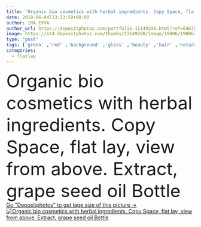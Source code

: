 ```yaml
---
title: 'Organic bio cosmetics with herbal ingredients. Copy Space, flat lay, view from above. Extract, grape seed oil Bottle'
date: 2018-06-04T13:23:59+00:00
author: IRA_EVVA
author_url: https://depositphotos.com/portfolio-11149298.html?ref=64678756
image: https://st4.depositphotos.com/thumbs/11149298/image/19806/198064368/api_thumb_450.jpg?forcejpeg=true
type: "post"
tags: ['green' ,'red' ,'background' ,'glass' ,'beauty' ,'hair' ,'natural' ,'cream' ,'face' ,'leather' ,'fashion' ,'concept' ,'berry' ,'cosmetic' ,'skincare' ,'body' ,'bottle' ,'cosmetics' ,'spa' ,'grapes' ,'mask' ,'serum' ,'perfume' ,'above' ,'wrinkle' ,'massage' ,'bio' ,'peeling' ,'cranberries' ,'scrub' ,'antioxidants' ,'blogger' ,'pipette' ,'extract' ,'oils' ,'acne' ,'purifying' ,'minimalist' ,'detox' ,'anti aging' ,'deadpan' ,'exfoliant' ,'copy space' ,'top view' ,'skin care' ,'vitamin C' ,'flat lay' ,'Wabi Sabi' ,'flatlay' ]
categories: 
  - flatlay
---
```

<div aling="center">
            <font size="60"> Organic bio cosmetics with herbal ingredients. Copy Space, flat lay, view from above. Extract, grape seed oil Bottle</font>   
</div>
<div>
    <a href='https://depositphotos.com/198064368/stock-photo-organic-bio-cosmetics-herbal-ingredients.html?ref=64678756' target=_blank > Go "Depositphotos" to get lage size of this picture ->
        <img href='https://depositphotos.com/198064368/stock-photo-organic-bio-cosmetics-herbal-ingredients.html?ref=64678756' src='https://st4.depositphotos.com/11149298/19806/i/950/depositphotos_198064368-stock-photo-organic-bio-cosmetics-herbal-ingredients.jpg?forcejpeg=true' alt='Organic bio cosmetics with herbal ingredients. Copy Space, flat lay, view from above. Extract, grape seed oil Bottle' >
    </a>
</div>
